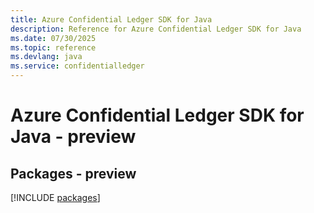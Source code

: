```yaml
---
title: Azure Confidential Ledger SDK for Java
description: Reference for Azure Confidential Ledger SDK for Java
ms.date: 07/30/2025
ms.topic: reference
ms.devlang: java
ms.service: confidentialledger
---
```

# Azure Confidential Ledger SDK for Java - preview
## Packages - preview
[!INCLUDE [packages](confidential-ledger-index.md)]